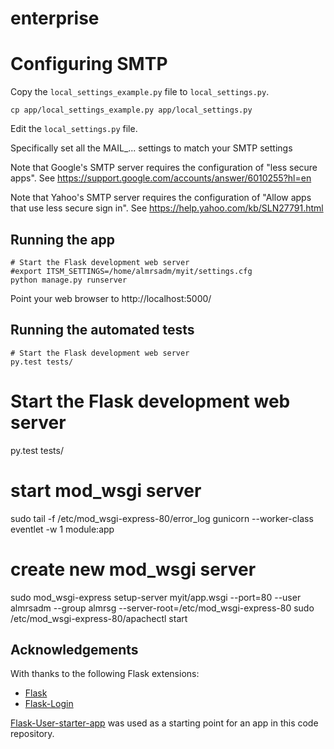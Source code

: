 # enterprise

# Configuring SMTP

Copy the `local_settings_example.py` file to `local_settings.py`.

    cp app/local_settings_example.py app/local_settings.py

Edit the `local_settings.py` file.

Specifically set all the MAIL_... settings to match your SMTP settings

Note that Google's SMTP server requires the configuration of "less secure apps".
See https://support.google.com/accounts/answer/6010255?hl=en

Note that Yahoo's SMTP server requires the configuration of "Allow apps that use less secure sign in".
See https://help.yahoo.com/kb/SLN27791.html

## Running the app

    # Start the Flask development web server
    #export ITSM_SETTINGS=/home/almrsadm/myit/settings.cfg
    python manage.py runserver

Point your web browser to http://localhost:5000/

## Running the automated tests

    # Start the Flask development web server
    py.test tests/

# Start the Flask development web server
 py.test tests/

# start mod_wsgi server
sudo tail -f /etc/mod_wsgi-express-80/error_log
gunicorn --worker-class eventlet -w 1 module:app

# create new mod_wsgi server
sudo mod_wsgi-express setup-server myit/app.wsgi --port=80 --user almrsadm --group almrsg --server-root=/etc/mod_wsgi-express-80
sudo /etc/mod_wsgi-express-80/apachectl start

## Acknowledgements

With thanks to the following Flask extensions:

* [Flask](http://flask.pocoo.org/)
* [Flask-Login](https://flask-login.readthedocs.io/)

<!-- Please consider leaving this line. Thank you -->
[Flask-User-starter-app](https://github.com/lingthio/Flask-User-starter-app) was used as a starting point for an app in this code repository.
